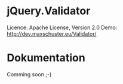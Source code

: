 jQuery.Validator
===========================

Licence: Apache License, Version 2.0
Demo: http://dev.maxschuster.eu/Validator/

Dokumentation
===========================

Comming soon ;-)
